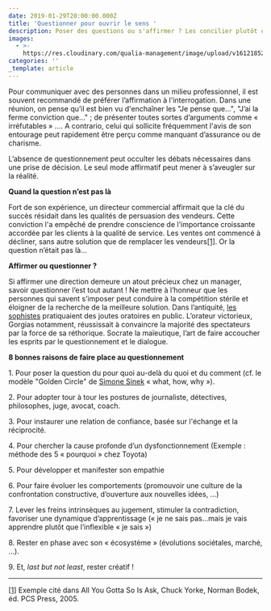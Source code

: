 ```yaml
---
date: 2019-01-29T20:00:00.000Z
title: 'Questionner pour ouvrir le sens '
description: Poser des questions ou s'affirmer ? Les concilier plutôt que les opposer.
images:
  - >-
    https://res.cloudinary.com/qualia-management/image/upload/v1612185215/tdf/matt-walsh-tvkdgtee2c4-unsplash_uwt4r4.jpg
categories: ''
_template: article
---
```


Pour communiquer avec des personnes dans un milieu professionnel, il est souvent recommandé de préférer l’affirmation à l'interrogation. Dans une réunion, on pense qu’il est bien vu d'enchaîner les "Je pense que...", "J’ai la ferme conviction que..." ; de présenter toutes sortes d’arguments comme « irréfutables » .... A contrario, celui qui sollicite fréquemment l'avis de son entourage peut rapidement être perçu comme manquant d’assurance ou de charisme.

L’absence de questionnement peut occulter les débats nécessaires dans une prise de décision. Le seul mode affirmatif peut mener à s’aveugler sur la réalité.

**Quand la question n’est pas là**

Fort de son expérience, un directeur commercial affirmait que la clé du succès résidait dans les qualités de persuasion des vendeurs. Cette conviction l'a empêché de prendre conscience de l'importance croissante accordée par les clients à la qualité de service. Les ventes ont commencé à décliner, sans autre solution que de remplacer les vendeurs[\[1\]](applewebdata://E2F2E3ED-75CF-447B-B237-96FB6E409D87#_ftn1). Or la question n’était pas là…

**Affirmer ou questionner ?**

Si affirmer une direction demeure un atout précieux chez un manager, savoir questionner l’est tout autant ! Ne mettre à l’honneur que les personnes qui savent s’imposer peut conduire à la compétition stérile et éloigner de la recherche de la meilleure solution. Dans l’antiquité, [les sophistes](https://fr.wikipedia.org/wiki/Sophiste) pratiquaient des joutes oratoires en public. L’orateur victorieux, Gorgias notamment, réussissait à convaincre la majorité des spectateurs par la force de sa réthorique. Socrate la maïeutique, l’art de faire accoucher les esprits par le questionnement et le dialogue.

**8 bonnes raisons de faire place au questionnement**

1\. Pour poser la question du pour quoi au-delà du quoi et du comment (cf. le modèle "Golden Circle" de [Simone Sinek](https://www.youtube.com/watch?v=HtpgsqhxURk) « what, how, why »).

2\. Pour adopter tour à tour les postures de journaliste, détectives, philosophes, juge, avocat, coach.

3\. Pour instaurer une relation de confiance, basée sur l'échange et la réciprocité.

4\. Pour chercher la cause profonde d’un dysfonctionnement (Exemple : méthode des 5 « pourquoi » chez Toyota)

5\. Pour développer et manifester son empathie

6\. Pour faire évoluer les comportements (promouvoir une culture de la confrontation constructive, d’ouverture aux nouvelles idées, …)

7\. Lever les freins intrinsèques au jugement, stimuler la contradiction, favoriser une dynamique d’apprentissage (« je ne sais pas…mais je vais apprendre plutôt que l’inflexible « je sais »)

8\. Rester en phase avec son « écosystème » (évolutions sociétales, marché, …).

9\. Et, _last but not least_, rester créatif !

***

[\[1\]](applewebdata://E2F2E3ED-75CF-447B-B237-96FB6E409D87#_ftnref1) Exemple cité dans All You Gotta So Is Ask, Chuck Yorke, Norman Bodek, éd. PCS Press, 2005.
